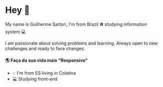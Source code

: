 # Hey 🎈

  My name is Guilherme Sartori, I'm from Brazil ⚽ studying information system.💻
   
  I am passionate about solving problems and learning. Always open to new challenges and ready to face changes.


 #### 🌎 Faça da sua vida mais "Responsivo" 
 - 💡 I'm from ES living in Colatina
 - 💻 Studying front-end

 
<!---
guilherme-sartori/guilherme-sartori is a ✨ special ✨ repository because its `README.md` (this file) appears on your GitHub profile.
You can click the Preview link to take a look at your changes.
--->

